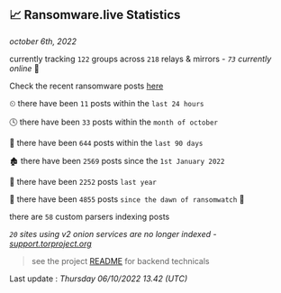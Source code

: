 
## 📈 Ransomware.live Statistics
_october 6th, 2022_

currently tracking `122` groups across `218` relays & mirrors - _`73` currently online_ 📡

Check the recent ransomware posts [here](https://www.ransomware.live/#/recentposts)


⏲ there have been `11` posts within the `last 24 hours`

🕓 there have been `33` posts within the `month of october`

📅 there have been `644` posts within the `last 90 days`

🏚 there have been `2569` posts since the `1st January 2022`

🚀 there have been `2252` posts `last year`

🦕 there have been `4855` posts `since the dawn of ransomwatch` 🐣

there are `58` custom parsers indexing posts

_`20` sites using v2 onion services are no longer indexed - [support.torproject.org](https://support.torproject.org/onionservices/v2-deprecation/)_

> see the project [README](https://github.com/jmousqueton/ransomwatch#readme) for backend technicals



Last update : _Thursday 06/10/2022 13.42 (UTC)_


